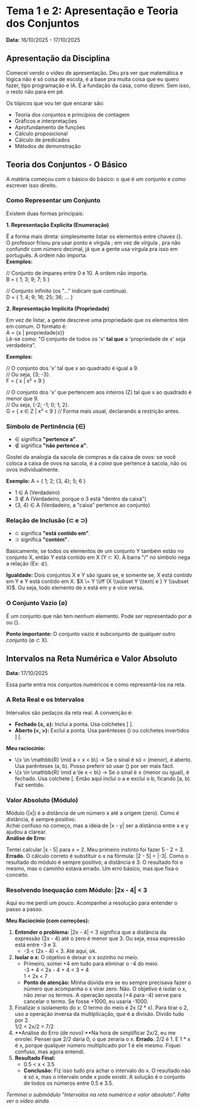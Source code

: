 # **Tema 1 e 2: Apresentação e Teoria dos Conjuntos**

**Data:** 16/10/2025 \- 17/10/2025

## **Apresentação da Disciplina**

Comecei vendo o vídeo de apresentação. Deu pra ver que matemática e lógica não é só coisa de escola, é a base pra muita coisa que eu quero fazer, tipo programação e IA. É a fundação da casa, como dizem. Sem isso, o resto não para em pé.

Os tópicos que vou ter que encarar são:

* Teoria dos conjuntos e princípios de contagem  
* Gráficos e interpretações  
* Aprofundamento de funções  
* Cálculo proposicional  
* Cálculo de predicados  
* Métodos de demonstração

## **Teoria dos Conjuntos \- O Básico**

A matéria começou com o básico do básico: o que é um conjunto e como escrever isso direito.

### **Como Representar um Conjunto**

Existem duas formas principais:

**1\. Representação Explícita (Enumeração)**

É a forma mais direta: simplesmente listar os elementos entre chaves {}.  
O professor frisou pra usar ponto e vírgula ; em vez de vírgula , pra não confundir com número decimal, já que a gente usa vírgula pra isso em português. A ordem não importa.  
**Exemplos:**

// Conjunto de ímpares entre 0 e 10\. A ordem não importa.  
B \= { 1; 3; 9; 7; 5 }

// Conjunto infinito (os "..." indicam que continua).  
D \= { 1; 4; 9; 16; 25; 36; ... }

**2\. Representação Implícita (Propriedade)**

Em vez de listar, a gente descreve uma propriedade que os elementos têm em comum. O formato é:  
A \= {x | propriedade(x)}  
Lê-se como: "O conjunto de todos os 'x' **tal que** a 'propriedade de x' seja verdadeira".

**Exemplos:**

// O conjunto dos 'x' tal que x ao quadrado é igual a 9\.  
// Ou seja, {3; \-3}.  
F \= { x | x² \= 9 }

// O conjunto dos 'x' que pertencem aos inteiros (Z) tal que x ao quadrado é menor que 9\.  
// Ou seja, {-2; \-1; 0; 1; 2}.  
G \= { x ∈ Z | x² \< 9 } // Forma mais usual, declarando a restrição antes.

### **Símbolo de Pertinência (∈)**

* ∈ significa **"pertence a"**.  
* ∉ significa **"não pertence a"**.

Gostei da analogia da sacola de compras e da caixa de ovos: se você coloca a caixa de ovos na sacola, é a *caixa* que pertence à sacola, não os ovos individualmente.

**Exemplo:** A \= { 1; 2; {3, 4}; 5; 6 }

* 1 ∈ A (Verdadeiro)  
* 3 ∉ A (Verdadeiro, porque o 3 está "dentro da caixa")  
* {3, 4} ∈ A (Verdadeiro, a "caixa" pertence ao conjunto)

### **Relação de Inclusão (⊂ e ⊃)**

* ⊂ significa **"está contido em"**.  
* ⊃ significa **"contém"**.

Basicamente, se todos os elementos de um conjunto Y também estão no conjunto X, então Y está contido em X (Y ⊂ X). A barra "/" no símbolo nega a relação (Ex: ⊄).

**Igualdade:** Dois conjuntos X e Y são iguais se, e somente se, X está contido em Y e Y está contido em X. $X \= Y \\iff (X \\subset Y \\text{ e } Y \\subset X)$. Ou seja, todo elemento de x está em y e vice versa.

### **O Conjunto Vazio (∅)**

É um conjunto que não tem nenhum elemento. Pode ser representado por ∅ ou {}.

**Ponto importante:** O conjunto vazio é subconjunto de qualquer outro conjunto (∅ ⊂ X).

## **Intervalos na Reta Numérica e Valor Absoluto**

**Data:** 17/10/2025

Essa parte entra nos conjuntos numéricos e como representá-los na reta.

### **A Reta Real e os Intervalos**

Intervalos são pedaços da reta real. A convenção é:

* **Fechado (≤, ≥):** Inclui a ponta. Usa colchetes \[ \].  
* **Aberto (\<, \>):** Exclui a ponta. Usa parênteses () ou colchetes invertidos \] \[.

**Meu raciocínio:**

* \\{x \\in \\mathbb{R} \\mid a \< x \< b\\} \-\> Se o sinal é só \< (menor), é aberto. Usa parênteses (a, b). Posso preferir só usar () por ser mais fácil.  
* \\{x \\in \\mathbb{R} \\mid a \\le x \< b\\} \-\> Se o sinal é ≤ (menor ou igual), é fechado. Usa colchete \[. Então aqui inclui o a e exclui o b, ficando \[a, b). Faz sentido.

### **Valor Absoluto (Módulo)**

Módulo (|x|) é a distância de um número x até a origem (zero). Como é distância, é sempre positivo.  
Achei confuso no começo, mas a ideia de |x \- y| ser a distância entre x e y ajudou a clarear.  
**Análise de Erro:**

Tentei calcular |x \- 5| para x \= 2\. Meu primeiro instinto foi fazer 5 \- 2 \= 3\. **Errado.** O cálculo correto é substituir o x na fórmula: |2 \- 5| \= |-3|. Como o resultado do módulo é sempre positivo, a distância é 3\. O resultado foi o mesmo, mas o caminho estava errado. Um erro básico, mas que fixa o conceito.

### **Resolvendo Inequação com Módulo: |2x \- 4| \< 3**

Aqui eu me perdi um pouco. Acompanhei a resolução para entender o passo a passo.

**Meu Raciocínio (com correções):**

1. **Entender o problema:** |2x \- 4| \< 3 significa que a distância da expressão (2x \- 4\) até o zero é menor que 3\. Ou seja, essa expressão está entre \-3 e 3\.  
   * \-3 \< (2x \- 4\) \< 3\. Até aqui, ok.  
2. **Isolar o x:** O objetivo é deixar o x sozinho no meio.  
   * Primeiro, somei \+4 em tudo para eliminar o \-4 do meio.  
     \-3 \+ 4 \< 2x \- 4 \+ 4 \< 3 \+ 4  
     1 \< 2x \< 7  
   * **Ponto de atenção:** Minha dúvida era se eu sempre precisava fazer o número que acompanha o x virar zero. Não. O objetivo é isolar o x, não zerar os termos. A operação oposta (+4 para \-4) serve para cancelar o termo. Se fosse \+1000, eu usaria \-1000.  
3. Finalizar o isolamento do x: O termo do meio é 2x (2 \* x). Para tirar o 2, uso a operação inversa da multiplicação, que é a divisão. Divido tudo por 2\.  
   1/2 \< 2x/2 \< 7/2  
4. **Análise do Erro (de novo):**Na hora de simplificar 2x/2, eu me enrolei. Pensei que 2/2 daria 0, o que zeraria o x. **Errado.** 2/2 é 1\. E 1 \* x é x, porque qualquer número multiplicado por 1 é ele mesmo. Fiquei confuso, mas agora entendi.  
5. **Resultado Final:**  
   * 0.5 \< x \< 3.5  
   * **Conclusão:** Fiz isso tudo pra achar o intervalo do x. O resultado não é só x, mas o intervalo onde x pode existir. A solução é o conjunto de todos os números entre 0.5 e 3.5.

*Terminei o submódulo "Intervalos na reta numérica e valor absoluto". Falta ver o vídeo ainda.*